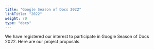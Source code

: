 ```yaml
---
title: "Google Season of Docs 2022"
linkTitle: "2022"
weight: 70
type: "docs"
---
```


We have registered our interest to  participate in Google Season of Docs 2022.
Here are our project proposals.
